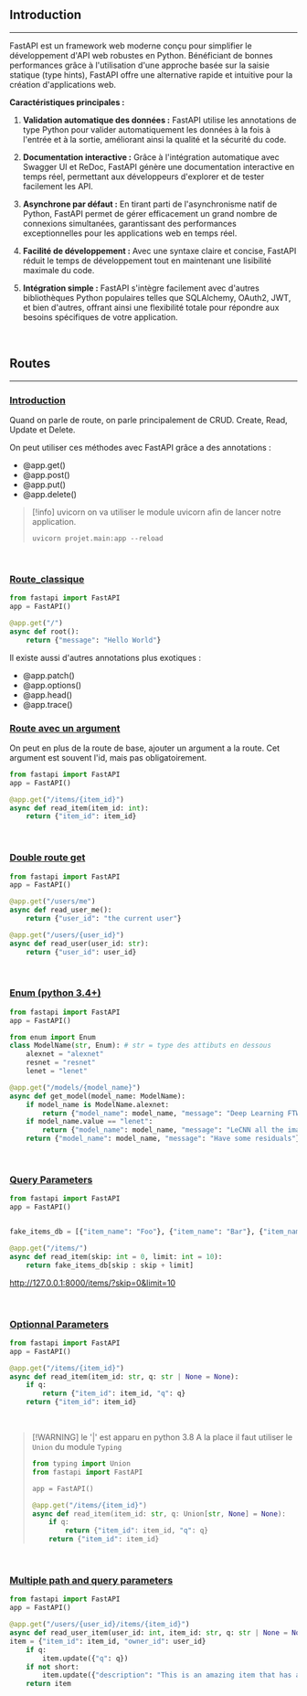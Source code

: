 ## Introduction

---

FastAPI est un framework web moderne conçu pour simplifier le développement d'API web robustes en Python. Bénéficiant de bonnes performances grâce à l'utilisation d'une approche basée sur la saisie statique (type hints), FastAPI offre une alternative rapide et intuitive pour la création d'applications web.

**Caractéristiques principales :**

1. **Validation automatique des données :** FastAPI utilise les annotations de type Python pour valider automatiquement les données à la fois à l'entrée et à la sortie, améliorant ainsi la qualité et la sécurité du code.
    
2. **Documentation interactive :** Grâce à l'intégration automatique avec Swagger UI et ReDoc, FastAPI génère une documentation interactive en temps réel, permettant aux développeurs d'explorer et de tester facilement les API.
    
3. **Asynchrone par défaut :** En tirant parti de l'asynchronisme natif de Python, FastAPI permet de gérer efficacement un grand nombre de connexions simultanées, garantissant des performances exceptionnelles pour les applications web en temps réel.
    
4. **Facilité de développement :** Avec une syntaxe claire et concise, FastAPI réduit le temps de développement tout en maintenant une lisibilité maximale du code.
    
5. **Intégration simple :** FastAPI s'intègre facilement avec d'autres bibliothèques Python populaires telles que SQLAlchemy, OAuth2, JWT, et bien d'autres, offrant ainsi une flexibilité totale pour répondre aux besoins spécifiques de votre application.

<br>

## Routes

---

### <u>Introduction</u>

Quand on parle de route, on parle principalement de CRUD.
Create, Read, Update et Delete.

On peut utiliser ces méthodes avec FastAPI grâce a des annotations :
- @app.get()
- @app.post()
- @app.put()
- @app.delete()


> [!info] uvicorn
> on va utiliser le module uvicorn afin de lancer notre application.
> 
> `uvicorn projet.main:app --reload`

<br>

### <u>Route_classique</u>

```python
from fastapi import FastAPI
app = FastAPI()

@app.get("/")
async def root():
    return {"message": "Hello World"}
```

Il existe aussi d'autres annotations plus exotiques :
- @app.patch()
- @app.options()
- @app.head()
- @app.trace()


### <u>Route avec un argument</u>

On peut en plus de la route de base, ajouter un argument a la route.
Cet argument est souvent l'id, mais pas obligatoirement.

```python
from fastapi import FastAPI
app = FastAPI()

@app.get("/items/{item_id}")
async def read_item(item_id: int):
    return {"item_id": item_id}
```

<br>

### <u>Double route get</u>

```python
from fastapi import FastAPI
app = FastAPI()

@app.get("/users/me")
async def read_user_me():
    return {"user_id": "the current user"}

@app.get("/users/{user_id}")
async def read_user(user_id: str):
    return {"user_id": user_id}
```

<br>

### <u>Enum (python 3.4+)</u>

```python
from fastapi import FastAPI
app = FastAPI()

from enum import Enum
class ModelName(str, Enum): # str = type des attibuts en dessous
    alexnet = "alexnet"
    resnet = "resnet"
    lenet = "lenet"

@app.get("/models/{model_name}")
async def get_model(model_name: ModelName):
    if model_name is ModelName.alexnet:
        return {"model_name": model_name, "message": "Deep Learning FTW!"}
    if model_name.value == "lenet":
        return {"model_name": model_name, "message": "LeCNN all the images"}
    return {"model_name": model_name, "message": "Have some residuals"}
```

<br>

### <u>Query Parameters</u>

```python
from fastapi import FastAPI
app = FastAPI()


fake_items_db = [{"item_name": "Foo"}, {"item_name": "Bar"}, {"item_name": "Baz"}]

@app.get("/items/")
async def read_item(skip: int = 0, limit: int = 10):
    return fake_items_db[skip : skip + limit]
```

http://127.0.0.1:8000/items/?skip=0&limit=10

<br>

### <u>Optionnal Parameters</u>

```python
from fastapi import FastAPI
app = FastAPI()

@app.get("/items/{item_id}")
async def read_item(item_id: str, q: str | None = None):
    if q:
        return {"item_id": item_id, "q": q}
    return {"item_id": item_id}
```

<br>

> [!WARNING] le '|' est apparu en python 3.8
> A la place il faut utiliser le `Union` du module `Typing`
> ```python
> from typing import Union
> from fastapi import FastAPI
> 
> app = FastAPI()
> 
> @app.get("/items/{item_id}")
> async def read_item(item_id: str, q: Union[str, None] = None):
>     if q:
>         return {"item_id": item_id, "q": q}
>     return {"item_id": item_id}
> ```

<br>

### <u>Multiple path and query parameters</u>

```python
from fastapi import FastAPI
app = FastAPI()

@app.get("/users/{user_id}/items/{item_id}")
async def read_user_item(user_id: int, item_id: str, q: str | None = None, short: bool = False):
item = {"item_id": item_id, "owner_id": user_id}
    if q:
        item.update({"q": q})
    if not short:
        item.update({"description": "This is an amazing item that has a long description"})
    return item
```
